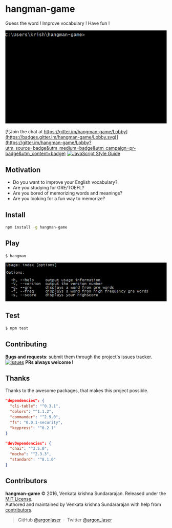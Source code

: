 # hangman-game
Guess the word ! Improve vocabulary ! Have fun !

![](docs/images/hangmanGif.gif)


[![Join the chat at https://gitter.im/hangman-game/Lobby](https://badges.gitter.im/hangman-game/Lobby.svg)](https://gitter.im/hangman-game/Lobby?utm_source=badge&utm_medium=badge&utm_campaign=pr-badge&utm_content=badge)
[![JavaScript Style Guide](https://img.shields.io/badge/code%20style-standard-brightgreen.svg)](http://standardjs.com/)

Motivation
------
* Do you want to improve your English vocabulary?
* Are you studying for GRE/TOEFL?
* Are you bored of memorizing words and meanings?
* Are you looking for a fun way to memorize?

Install
------

```bash
npm install -g hangman-game
```

Play
------
```
$ hangman
```

![](docs/images/usage.PNG)

Test
------

```bash
$ npm test
```

Contributing
------
__Bugs and requests__: submit them through the project's issues tracker.<br>
[![Issues](https://img.shields.io/github/issues/argonlaser/hangman-game.svg)]( https://github.com/argonlaser/hangman-game/issues )
__PRs always welcome !__

Thanks
------
Thanks to the awesome packages, that makes this project possible.
```json
"dependencies": {
  "cli-table": "^0.3.1",
  "colors": "^1.1.2",
  "commander": "^2.9.0",
  "fs": "0.0.1-security",
  "keypress": "^0.2.1"
}
```
```json
"devDependencies": {
  "chai": "^3.5.0",
  "mocha": "^2.3.3",
  "standard": "^8.1.0"
}
```

Contributors
--------
**hangman-game** © 2016, Venkata krishna Sundararajan. Released under the [MIT License].<br>
Authored and maintained by Venkata krishna Sundararajan with help from [contributors].

> GitHub [@argonlaser](https://github.com/argonlaser) &nbsp;&middot;&nbsp;
> Twitter [@argon_laser](https://twitter.com/argon_laser)

[MIT License]: http://mit-license.org/
[contributors]: http://github.com/argonlaser/hangman-game/contributors
